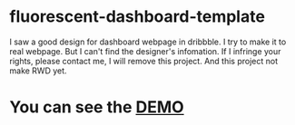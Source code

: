 # fluorescent-dashboard-template
I saw a good design for dashboard webpage in dribbble. 
I try to make it to real webpage. 
But I can't find the designer's infomation. 
If I infringe your rights, please contact me, I will remove this project.
And this project not make RWD yet.

# You can see the [DEMO](https://canister0225.github.io/fluorescent-dashboard-template/)
